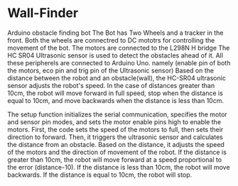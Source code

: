 # Wall-Finder
Arduino obstacle finding bot
The Bot has Two Wheels and a tracker in the front. Both the wheels are connectred to DC mototrs for controlling the movement of the bot.
The motors are connected to the L298N H bridge 
The HC SR04 Ultrasonic sensor is used to detect the obstacles ahead of it. All these peripherels are connected to Arduino Uno.
namely (enable pin of both the motors, eco pin and trig pin of the Ultrasonic sensor)
Based on the distance between the robot and an obstacle(wall), the HC-SR04 ultrasonic sensor adjusts the robot's speed. In the case of distances greater than 10cm, the robot will move forward in full speed, stop when the distance is equal to 10cm, and move backwards when the distance is less than 10cm.

The setup function initializes the serial communication, specifies the motor and sensor pin modes, and sets the motor enable pins high to enable the motors.
First, the code sets the speed of the motors to full, then sets their direction to forward. Then, it triggers the ultrasonic sensor and calculates the distance from an obstacle. Based on the distance, it adjusts the speed of the motors and the direction of movement of the robot. If the distance is greater than 10cm, the robot will move forward at a speed proportional to the error (distance-10). If the distance is less than 10cm, the robot will move backwards. If the distance is equal to 10cm, the robot will stop.


